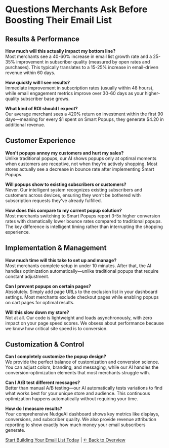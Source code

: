# Questions Merchants Ask Before Boosting Their Email List

## Results & Performance

**How much will this actually impact my bottom line?**  
Most merchants see a 40-60% increase in email list growth rate and a 25-35% improvement in subscriber quality (measured by open rates and purchases). This typically translates to a 15-25% increase in email-driven revenue within 60 days.

**How quickly will I see results?**  
Immediate improvement in subscription rates (usually within 48 hours), while email engagement metrics improve over 30-60 days as your higher-quality subscriber base grows.

**What kind of ROI should I expect?**  
Our average merchant sees a 420% return on investment within the first 90 days—meaning for every $1 spent on Smart Popups, they generate $4.20 in additional revenue.

## Customer Experience

**Won't popups annoy my customers and hurt my sales?**  
Unlike traditional popups, our AI shows popups only at optimal moments when customers are receptive, not when they're actively shopping. Most stores actually see a decrease in bounce rate after implementing Smart Popups.

**Will popups show to existing subscribers or customers?**  
Never. Our intelligent system recognizes existing subscribers and customers across devices, ensuring they won't be bothered with subscription requests they've already fulfilled.

**How does this compare to my current popup solution?**  
Most merchants switching to Smart Popups report 3-5x higher conversion rates with dramatically lower bounce rates compared to traditional popups. The key difference is intelligent timing rather than interrupting the shopping experience.

## Implementation & Management

**How much time will this take to set up and manage?**  
Most merchants complete setup in under 10 minutes. After that, the AI handles optimization automatically—unlike traditional popups that require constant adjustment.

**Can I prevent popups on certain pages?**  
Absolutely. Simply add page URLs to the exclusion list in your dashboard settings. Most merchants exclude checkout pages while enabling popups on cart pages for optimal results.

**Will this slow down my store?**  
Not at all. Our code is lightweight and loads asynchronously, with zero impact on your page speed scores. We obsess about performance because we know how critical site speed is to conversion.

## Customization & Control

**Can I completely customize the popup design?**  
We provide the perfect balance of customization and conversion science. You can adjust colors, branding, and messaging, while our AI handles the conversion-optimization elements that most merchants struggle with.

**Can I A/B test different messages?**  
Better than manual A/B testing—our AI automatically tests variations to find what works best for your unique store and audience. This continuous optimization happens automatically without requiring your time.

**How do I measure results?**  
Your comprehensive NudgeAI dashboard shows key metrics like displays, conversions, and subscriber quality. We also provide revenue attribution reporting to show exactly how much money your email subscribers generate.

[Start Building Your Email List Today](https://nudgeaiapp.com/trial) | [← Back to Overview](index.md) 